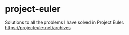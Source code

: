 # project-euler
Solutions to all the problems I have solved in Project Euler. https://projecteuler.net/archives
